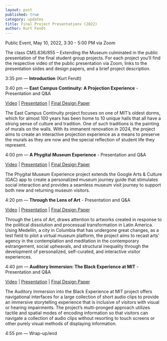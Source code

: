 ```yaml
---
layout: post
published: true
category: updates
title: Final Project Presentations (2022)
author: Kurt Fendt
---
```

Public Event, May 10, 2022, 3:30 - 5:00 PM via Zoom

The class CMS.636/855 – Extending the Museum culminated in the public presentation of the final student group projects. For each project you’ll find the respective video of the public presentation via Zoom, links to the presentation siides and design papers, and a brief project description.

3:35 pm — **Introduction** (Kurt Fendt)

3:40 pm —  **East Campus Continuity: A Projection Experience** - Presentation and Q&A

[Video](http://web.mit.edu/course/other/cms.636/www/videos/PV-EastCampusContinuity.mp4) | [Presentation](http://web.mit.edu/course/other/cms.636/www/presentations/FPP-EastCampusContinuity.pdf) | [Final Design Paper](http://web.mit.edu/course/other/cms.636/www/papers/FP-EC_Cultural_Continuity.pdf)

The East Campus Continuity project focuses on one of MIT’s oldest dorms, which for almost 100 years  has been home to 10 unique halls that all have a strong sense of culture and tradition. One of such traditions is the painting of murals on the walls.  With its immanent renovation in 2024, the project aims to create an interactive projection experience as a means to preserve the murals as they are now and the special reflection of student life they represent.

4:00 pm — **A Phygital Museum Experience** - Presentation and Q&A

[Video](http://web.mit.edu/course/other/cms.636/www/videos/PV-PhygitalExperience.mp4) | [Presentation](http://web.mit.edu/course/other/cms.636/www/presentations/FPP-PhygitalMuseumExperience.pdf) | [Final Design Paper](http://web.mit.edu/course/other/cms.636/www/papers/FP-PhygitalMuseumExpereince.pdf)

The Phygital Museum Experience project extends the Google Arts & Culture (GAC) app to create a personalized museum journey guide that stimulates social interaction and provides a seamless museum visit journey to support both new and returning museum visitors. 

4:20 pm — **Through the Lens of Art** - Presentation and Q&A

[Video](http://web.mit.edu/course/other/cms.636/www/videos/PV-Medellin.mp4) | [Presentation](http://web.mit.edu/course/other/cms.636/www/presentations/FPP-ThroughTheLensOfArt.pdf) | [Final Design Paper](http://web.mit.edu/course/other/cms.636/www/papers/FP-ThroughTheLensOfArt.pdf)

Through the Lens of Art, draws attention to artworks created in response to the political dissolution and processual transformation in Latin America. Using Medellín, a city in Columbia that has undergone great changes, as a test field to pilot a virtual museum platform, the project aims to recast arts’ agency in the contemplation and meditation in the contemporary estrangement, social upheavals, and structural inequality through the development of personalized, self-curated, and interactive visitor experiences.

4:40 pm — **Auditory Immersion: The Black Experience at MIT** - Presentation and Q&A

[Video](http://web.mit.edu/course/other/cms.636/www/videos/PV-AudioImmersion.mp4) | [Presentation](http://web.mit.edu/course/other/cms.636/www/presentations/FPP-AuditoryImmersion.pdf) | [Final Design Paper](http://web.mit.edu/course/other/cms.636/www/papers/FP-Auditory_Immersion_into_the_Black_Experience_at_MIT.pdf)

The Auditory Immersion into the Black Experience at MIT project offers navigational interfaces for a large collection of short audio clips to provide an immersive storytelling experience that is inclusive of visitors with visual or hearing impairments. The project’s multi-pronged approach utilizes tactile and spatial modes of encoding information so that visitors can navigate a collection of audio clips without resorting to touch screens or other purely visual methods of displaying information.


4:55 pm — Wrap-up/end